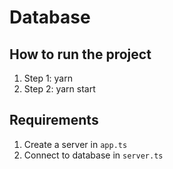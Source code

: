 # Database

## How to run the project

1. Step 1: yarn
2. Step 2: yarn start

## Requirements

1. Create a server in `app.ts`
2. Connect to database in `server.ts`
